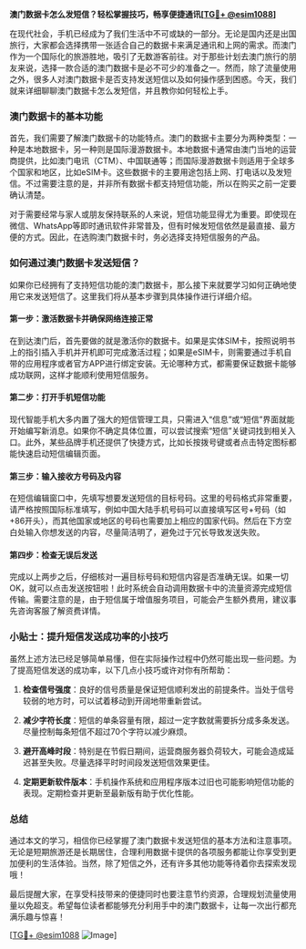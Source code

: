 **澳门数据卡怎么发短信？轻松掌握技巧，畅享便捷通讯[[TG💪+ @esim1088](https://t.me/s/esim1088)]**

在现代社会，手机已经成为了我们生活中不可或缺的一部分。无论是国内还是出国旅行，大家都会选择携带一张适合自己的数据卡来满足通讯和上网的需求。而澳门作为一个国际化的旅游胜地，吸引了无数游客前往。对于那些计划去澳门旅行的朋友来说，选择一款合适的澳门数据卡是必不可少的准备之一。然而，除了流量使用之外，很多人对澳门数据卡是否支持发送短信以及如何操作感到困惑。今天，我们就来详细聊聊澳门数据卡怎么发短信，并且教你如何轻松上手。

### 澳门数据卡的基本功能

首先，我们需要了解澳门数据卡的功能特点。澳门的数据卡主要分为两种类型：一种是本地数据卡，另一种则是国际漫游数据卡。本地数据卡通常由澳门当地的运营商提供，比如澳门电讯（CTM）、中国联通等；而国际漫游数据卡则适用于全球多个国家和地区，比如eSIM卡。这些数据卡的主要用途包括上网、打电话以及发短信。不过需要注意的是，并非所有数据卡都支持短信功能，所以在购买之前一定要确认清楚。

对于需要经常与家人或朋友保持联系的人来说，短信功能显得尤为重要。即使现在微信、WhatsApp等即时通讯软件非常普及，但有时候发短信依然是最直接、最方便的方式。因此，在选购澳门数据卡时，务必选择支持短信服务的产品。

### 如何通过澳门数据卡发送短信？

如果你已经拥有了支持短信功能的澳门数据卡，那么接下来就要学习如何正确地使用它来发送短信了。这里我们将从基本步骤到具体操作进行详细介绍。

#### 第一步：激活数据卡并确保网络连接正常
在到达澳门后，首先要做的就是激活你的数据卡。如果是实体SIM卡，按照说明书上的指引插入手机并开机即可完成激活过程；如果是eSIM卡，则需要通过手机自带的应用程序或者官方APP进行绑定安装。无论哪种方式，都需要保证数据卡能够成功联网，这样才能顺利使用短信服务。

#### 第二步：打开手机短信功能
现代智能手机大多内置了强大的短信管理工具，只需进入“信息”或“短信”界面就能开始编写新消息。如果你不确定具体位置，可以尝试搜索“短信”关键词找到相关入口。此外，某些品牌手机还提供了快捷方式，比如长按拨号键或者点击特定图标都能快速启动短信编辑页面。

#### 第三步：输入接收方号码及内容
在短信编辑窗口中，先填写想要发送短信的目标号码。这里的号码格式非常重要，请严格按照国际标准填写，例如中国大陆手机号码可以直接填写区号+号码（如+86开头），而其他国家或地区的号码也需要加上相应的国家代码。然后在下方空白处输入你想发送的内容，尽量简洁明了，避免过于冗长导致发送失败。

#### 第四步：检查无误后发送
完成以上两步之后，仔细核对一遍目标号码和短信内容是否准确无误。如果一切OK，就可以点击发送按钮啦！此时系统会自动调用数据卡中的流量资源完成短信传输。需要注意的是，由于短信属于增值服务项目，可能会产生额外费用，建议事先咨询客服了解资费详情。

### 小贴士：提升短信发送成功率的小技巧

虽然上述方法已经足够简单易懂，但在实际操作过程中仍然可能出现一些问题。为了提高短信发送的成功率，以下几点小技巧或许对你有所帮助：

1. **检查信号强度**：良好的信号质量是保证短信顺利发出的前提条件。当处于信号较弱的地方时，可以试着移动到开阔地带重新尝试。
   
2. **减少字符长度**：短信的单条容量有限，超过一定字数就需要拆分成多条发送。尽量控制每条短信不超过70个字符以减少麻烦。
   
3. **避开高峰时段**：特别是在节假日期间，运营商服务器负荷较大，可能会造成延迟甚至失败。尽量选择平时时间段发送短信效果更佳。
   
4. **定期更新软件版本**：手机操作系统和应用程序版本过旧也可能影响短信功能的表现。定期检查并更新至最新版有助于优化性能。

### 总结

通过本文的学习，相信你已经掌握了澳门数据卡发送短信的基本方法和注意事项。无论是短期旅游还是长期居住，合理利用数据卡提供的各项服务都能让你享受到更加便利的生活体验。当然，除了短信之外，还有许多其他功能等待着你去探索发现哦！

最后提醒大家，在享受科技带来的便捷同时也要注意节约资源，合理规划流量使用量以免超支。希望每位读者都能够充分利用手中的澳门数据卡，让每一次出行都充满乐趣与惊喜！

[[TG💪+ @esim1088](https://t.me/s/esim1088) ![Image](https://i.postimg.cc/4NQfJmqS/Snipaste-2025-05-13-00-14-12.png)]